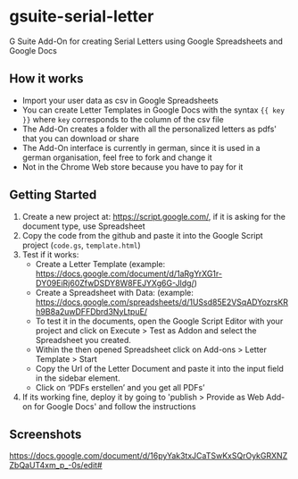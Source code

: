 # gsuite-serial-letter
G Suite Add-On for creating Serial Letters using Google Spreadsheets and Google Docs

## How it works
- Import your user data as csv in Google Spreadsheets
- You can create Letter Templates in Google Docs with the syntax `{{ key }}` where `key` corresponds to the column of the csv file
- The Add-On creates a folder with all the personalized letters as pdfs' that you can download or share
- The Add-On interface is currently in german, since it is used in a german organisation, feel free to fork and change it
- Not in the Chrome Web store because you have to pay for it

## Getting Started
1. Create a new project at: https://script.google.com/, if it is asking for the document type, use Spreadsheet
2. Copy the code from the github and paste it into the Google Script project (`code.gs`, `template.html`)
3. Test if it works:	
    - Create a Letter Template (example: https://docs.google.com/document/d/1aRgYrXG1r-DY09EiRj60ZfwDSDY8W8FEJYXg6G-Jldg/)
    - Create a Spreadsheet with Data: (example: https://docs.google.com/spreadsheets/d/1USsd85E2VSqADYozrsKRh9B8a2uwDFFDbrd3NyLtpuE/
    - To test it in the documents, open the Google Script Editor with your project and click on Execute > Test as Addon and select the Spreadsheet you created.
    - Within the then opened Spreadsheet click on Add-ons > Letter Template > Start
    - Copy the Url of the Letter Document and paste it into the input field in the sidebar element.
    - Click on ‘PDFs erstellen’ and you get all PDFs’
4. If its working fine, deploy it by going to 'publish > Provide as Web Add-on for Google Docs' and follow the instructions

## Screenshots
https://docs.google.com/document/d/16pyYak3txJCaTSwKxSQrOykGRXNZZbQaUT4xm_p_-0s/edit#

